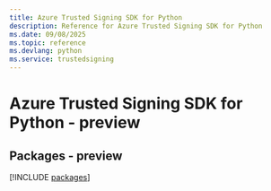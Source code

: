 ```yaml
---
title: Azure Trusted Signing SDK for Python
description: Reference for Azure Trusted Signing SDK for Python
ms.date: 09/08/2025
ms.topic: reference
ms.devlang: python
ms.service: trustedsigning
---
```

# Azure Trusted Signing SDK for Python - preview
## Packages - preview
[!INCLUDE [packages](trusted-signing-index.md)]
